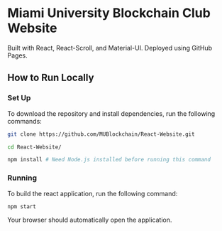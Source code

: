 # Miami University Blockchain Club Website

Built with React, React-Scroll, and Material-UI. Deployed using GitHub Pages.

## How to Run Locally

### Set Up

To download the repository and install dependencies, run the following commands:

```bash
git clone https://github.com/MUBlockchain/React-Website.git
```
```bash
cd React-Website/
```
```bash
npm install # Need Node.js installed before running this command
```

### Running

To build the react application, run the following command:

```bash
npm start
```

Your browser should automatically open the application. 
